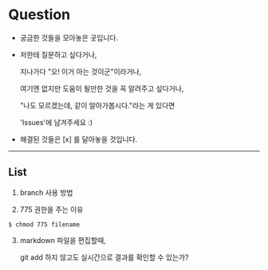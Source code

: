 # Question
- 궁금한 것들을 모아놓은 곳입니다.
- 저한테 질문하고 싶다거나,

	지나가다 "오! 이거 아는 것이군"이라거나,

	여기엔 없지만 도움이 될만한 것을 꼭 알려주고 싶다거나,

	"나도 모르겠는데, 같이 알아가봅시다."라는 게 있다면

	'Issues'에 남겨주세요 :)
- 해결된 것들은 [x] 를 달아놓을 것입니다.


***
## List
1. branch 사용 방법

2. 775 권한을 주는 이유
```
$ chmod 775 filename
````

3. markdown 파일을 편집할때, 

	git add 하지 않고도 실시간으로 결과를 확인할 수 있는가?

